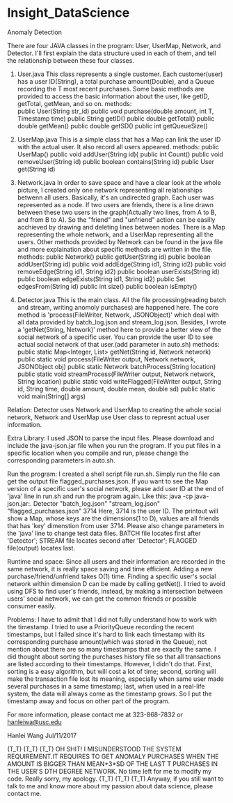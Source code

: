# Insight_DataScience
Anomaly Detection

There are four JAVA classes in the program: User, UserMap, Network, and Detector.
I'll first explain the data structure used in each of them, and tell the relationship between these four classes.

1. User.java
This class represents a single customer. Each customer(user) has a user ID(String), a total purchase amount(Double), and a Queue recording the T most recent purchases. Some basic methods are provided to access the basic information about the user, like getID, getTotal, getMean, and so on. 
          methods:  
          public User(String str_id)
          public void purchase(double amount, int T, Timestamp time)
          public String getID()
          public double getTotal()
          public double getMean()
          public double getSD()
          public int getQueueSize()

2. UserMap.java
This is a simple class that has a Map can link the user ID with the actual user. It also record all users appeared.
          methods:
          public UserMap()
          public void addUser(String id){
		      public int Count()
	        public void removeUser(String id)
          public boolean contains(String id)
          public User get(String id)

3. Network.java
In order to save space and have a clear look at the whole picture, I created only one network representing all relationships betwenn all users. Basically, it's an undirected graph. Each user was represented as a node. If two users are friends, there is a line drawn between these two users in the graph(Actually two lines, from A to B, and from B to A). So the "friend" and "unfriend" action can be easilly acchieved by drawing and deleting lines between nodes. There is a Map representing the whole network, and a UserMap representing all the users. Other methods provided by Network can be found in the java file and more explaination about specific methods are written in the file.
          methods:
          public Network()
          public getUser(String id)
          public boolean addUser(String id)
          public void addEdge(String id1, String id2)
          public void removeEdge(String id1, String id2)
          public boolean userExists(String id)
          public boolean edgeExists(String id1, String id2)
          public Set<String> edgesFrom(String id)
          public int size()
          public boolean isEmpty()

4. Detector.java
This is the main class. All the file processing(reading batch and stream, writing anomoly purchases) are happened here. The core method is 'process(FileWriter, Network, JSONObject)' which deal with all data provided by batch_log.json and stream_log.json. Besides, I wrote a 'getNet(String, Network)' method here to provide a better view of the social network of a specific user. You can provide the user ID to see actual social network of that user.(add parameter in auto.sh)
          methods:
          public static Map<Integer, List<String>> getNet(String id, Network network)
          public static void process(FileWriter output, Network network, JSONObject obj)
          public static Network batchProcess(String location)
          public static void streamProcess(FileWriter output, Network network, String location)
          public static void writeFlagged(FileWriter output, String id, String time, double amount, double mean, double sd)
          public static void main(String[] args)


Relation:
Detector uses Network and UserMap to creating the whole social network, Network and UserMap use User class to represnt actual user information.

Extra Library:
I used JSON to parse the input files. Please download and include the java-json.jar file when you run the program.
If you put files in a specific location when you compile and run, please change the corresponding parameters in auto.sh.

Run the program:
I created a shell script file run.sh. Simply run the file can get the output file flagged_purchases.json.
If you want to see the Map version of a specific user's social network, please add user ID at the end of 'java' line in run.sh and run the program again. Like this:
java -cp java-json.jar:. Detector "batch_log.json" "stream_log.json" "flagged_purchases.json" 3714
Here, 3714 is the user ID. The printout will show a Map, whose keys are the dimensions(1 to D), values are all friends that has 'key' dimenstion from user 3714.
Please also change parameters in the 'java' line to change test data files.
BATCH file locates first after 'Detector';
STREAM file locates second after 'Detector';
FLAGGED file(output) locates last.


Runtime and space:
Since all users and their information are recorded in the same network, it is really space saving and time efficient. Adding a new purchase/friend/unfriend takes O(1) time. Finding a specific user's social network within dimension D can be made by calling getNet(). I tried to avoid using DFS to find user's friends, instead, by making a intersection between users' social network, we can get the common friends or possible consumer easily.


Problems:
I have to admit that I did not fully understand how to work with the timestamp. 
I tried to use a PriorityQueue recording the recent timestamps, but I failed since it's hard to link each timestamp with its corresponding purchase amount(which was stored in the Queue), not mention about there are so many timestamps that are exactly the same. I did thought about sorting the purchases history file so that all transactions are listed according to their timestamps. However, I didn't do that. First, sorting is a easy algorithm, but will cost a lot of time; second, sorting will make the transaction file lost its meaning, especially when same user made several purchases in a same timestamp; last, when used in a real-life system, the data will always come as the timestamp grows. So I put the timestamp away and focus on other part of the program.


For more information, please contact me at 323-868-7832 or hanleiwa@usc.edu

Hanlei Wang
Jul/11/2017

(T_T)
(T_T)
(T_T)
OH SHIT! I MISUNDERSTOOD THE SYSTEM REQUIREMENT.IT REQUIRES TO GET ANOMALY PURCHASES WHEN THE AMOUNT IS BIGGER THAN MEAN+3*SD OF THE LAST T PURCHASES IN THE USER'S DTH DEGREE NETWORK. No time left for me to modify my code. Really sorry, my apology.
(T_T)
(T_T)
(T_T)
Anyway, if you still want to talk to me and know more about my passion about data science, please contact me.







